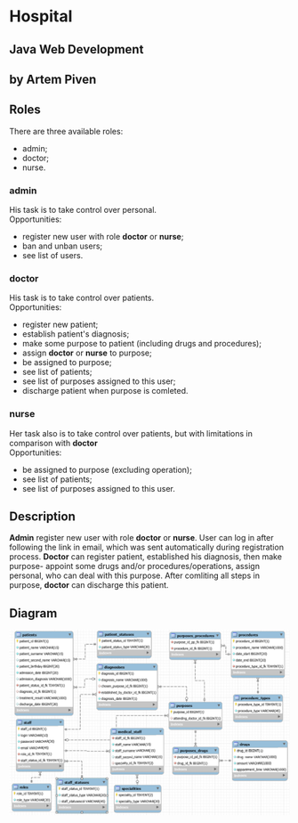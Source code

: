 # Hospital

## Java Web Development
## by Artem Piven

## Roles

There are three available roles:
- admin;
- doctor;
- nurse.

### admin

His task is to take control over personal.<br>
Opportunities:
- register new user with role **doctor** or **nurse**;
- ban and unban users;
- see list of users.

### doctor

His task is to take control over patients.<br>
Opportunities:
- register new patient;
- establish patient's diagnosis;
- make some purpose to patient (including drugs and procedures);
- assign **doctor** or **nurse** to purpose;
- be assigned to purpose;
- see list of patients;
- see list of purposes assigned to this user;
- discharge patient when purpose is comleted.

### nurse

Her task also is to take control over patients, but with limitations in comparison with **doctor**<br> 
Opportunities:
- be assigned to purpose (excluding operation);
- see list of patients;
- see list of purposes assigned to this user.


## Description

**Admin** register new user with role **doctor** or **nurse**.
User can log in after following the link in email, which was sent automatically during registration process. **Doctor** can register patient, established his diagnosis, then make purpose- appoint some drugs and/or procedures/operations, assign personal, who can deal with this purpose. After comliting all steps in purpose, **doctor** can discharge this patient.

## Diagram

![diagram of db](https://github.com/artempvn/jwd_hospital/blob/main/diagram.jpg)

